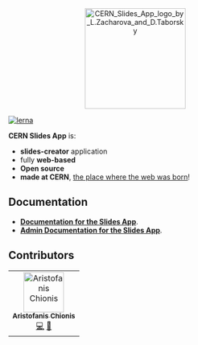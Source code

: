 <div align="center">
  <img src="https://slides-backend.web.cern.ch/public/Slides-S.png" alt="CERN_Slides_App_logo_by_L.Zacharova_and_D.Taborsky" width="200" />
</div>

[![lerna](https://img.shields.io/badge/maintained%20with-lerna-cc00ff.svg)](https://lerna.js.org/)

**CERN Slides App** is:
 * **slides-creator** application
 * fully **web-based**
 * **Open source**
 * **made at CERN**, [the place where the web was born](https://home.cern/science/computing/birth-web)!

## Documentation

- [**Documentation for the Slides App**](https://slides.docs.cern.ch/).
- [**Admin Documentation for the Slides App**](https://slides-admin.docs.cern.ch/).
<!-- - [Overview](docs/general): A short overview of the functionality. -->

## Contributors

<!-- ALL-CONTRIBUTORS-LIST:START -->
<!-- prettier-ignore -->
<table><tr><td align="center"><a href="https://aristofanischionis.github.io/"><img src="https://avatars.githubusercontent.com/aristofanischionis" width="80px;" alt="Aristofanis Chionis"/><br /><sub><b>Aristofanis Chionis</b></sub></a><br /><a href="https://github.com/aristofanischionis/slides/commits?author=aristofanischionis" title="Code">💻</a> <a href="https://github.com/aristofanischionis/slides/commits?author=aristofanischionis" title="Documentation">📖</a></td></tr></table>

<!-- ALL-CONTRIBUTORS-LIST:END -->
